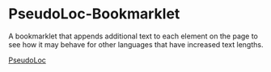 # PseudoLoc-Bookmarklet
A bookmarklet that appends additional text to each element on the page to see how it may behave for other languages that have increased text lengths.

<a href="javascript:(function()%7Bfunction%20callback()%7B(function(%24)%7Bvar%20jQuery%3D%24%3Bvar%20arr%20%3D%20%5B'div'%2C%20'a'%2C%20'h1'%2C%20'h2'%2C%20'h3'%2C%20'h4'%2C%20'h5'%2C%20'h6'%2C%20'b'%2C%20'i'%2C%20'p'%2C%20'span'%2C%20'u'%2C%20'li'%2C%20'tr'%5D%3Bvar%20arr_alphabet%20%3D%20%5B'a'%2C%20'b'%2C%20'c'%2C%20'd'%2C%20'e'%2C%20'f'%2C%20'g'%2C%20'h'%2C%20'i'%2C%20'j'%2C%20'k'%2C%20'l'%2C%20'm'%2C%20'n'%2C%20'o'%2C%20'p'%2C%20'q'%2C%20'r'%2C%20's'%2C%20't'%2C%20'u'%2C%20'v'%2C%20'w'%2C%20'x'%2C%20'y'%2C%20'z'%2C%20'A'%2C%20'%20'%2C%20'%20'%2C%20'%20'%2C%20'%20'%2C%20'%20'%2C%20'%20'%2C%20'%20'%2C%20'%20'%2C%20'%20'%2C%20'%20'%2C%20'%20'%2C%20'%20'%2C%20'%20'%2C%20'B'%2C%20'C'%2C%20'D'%2C%20'E'%2C%20'F'%2C%20'G'%2C%20'H'%2C%20'I'%2C%20'J'%2C%20'K'%2C%20'L'%2C%20'M'%2C%20'N'%2C%20'O'%2C%20'P'%2C%20'Q'%2C%20'R'%2C%20'S'%2C%20'T'%2C%20'U'%2C%20'V'%2C%20'W'%2C%20'X'%2C%20'Y'%2C%20'Z'%5D%3Bfor%20(var%20i%20%3D%200%3B%20i%20%3C%20arr.length%3B%20i%2B%2B)%20%7B%24('body%20'%20%2B%20arr%5Bi%5D).each(function%20(index)%20%7Bvar%20txt%20%3D%20%24(this).contents().filter(function%20()%20%7Breturn%20this.nodeType%20%3D%3D%203%3B%7D).text()%3Bif%20(%2F%5CS%2F.test(txt))%20%7Bvar%20tag%20%3D%20%24(this).html()%3Btxt%20%3D%20txt.replace(%2F%5E%5Cs%5Cs*%2F%2C%20'').replace(%2F%5Cs%5Cs*%24%2F%2C%20'')%3Bif%20(txt.length%20%3C%203)%20%7B%7D%20else%20%7Bvar%20result%20%3D%20txt%3Bvar%20extra_lth%20%3D%20(result.length%20%2F%20100)%20*%2030%3Bextra_lth%20%3D%20Math.round(extra_lth)%3Bvar%20extra%20%3D%20''%3Bfor%20(var%20x%20%3D%200%3B%20x%20%3C%20extra_lth%3B%20x%2B%2B)%20%7Bextra%20%2B%3D%20arr_alphabet%5BMath.floor(Math.random()%20*%20arr_alphabet.length)%5D%3B%7Dvar%20re%20%3D%20new%20RegExp(txt%2C%20'g')%3Bvar%20updated%20%3D%20tag.replace(re%2C%20result)%3Bvar%20add%20%3D%20'%5B'%20%2B%20extra%20%2B%20'%5D'%3B%24(this).contents().filter(function%20()%20%7Breturn%20this.nodeType%20%3D%3D%203%3B%7D)%5B0%5D.nodeValue%20%2B%3D%20add%3B%7D%7D%7D)%3B%7D%7D)(jQuery.noConflict(true))%7Dvar%20s%3Ddocument.createElement(%22script%22)%3Bs.src%3D%22https%3A%2F%2Fajax.googleapis.com%2Fajax%2Flibs%2Fjquery%2F1.7.1%2Fjquery.min.js%22%3Bif(s.addEventListener)%7Bs.addEventListener(%22load%22%2Ccallback%2Cfalse)%7Delse%20if(s.readyState)%7Bs.onreadystatechange%3Dcallback%7Ddocument.body.appendChild(s)%3B%7D)()">PseudoLoc</a>
